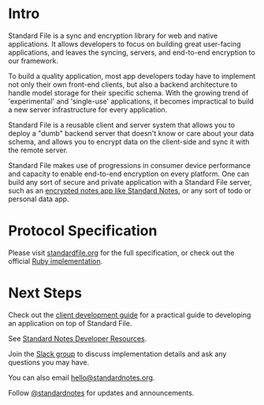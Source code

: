 <h1><a id='intro'></a> Intro </h1>

Standard File is a sync and encryption library for web and native applications. It allows developers to focus on building great user-facing applications, and leaves the syncing, servers, and end-to-end encryption to our framework.

To build a quality application, most app developers today have to implement not only their own front-end clients, but also a backend architecture to handle model storage for their specific schema. With the growing trend of 'experimental' and 'single-use' applications, it becomes impractical to build a new server infrastructure for every application.

Standard File is a reusable client and server system that allows you to deploy a "dumb" backend server that doesn't know or care about your data schema, and allows you to encrypt data on the client-side and sync it with the remote server.

Standard File makes use of progressions in consumer device performance and capacity to enable end-to-end encryption on every platform. One can build any sort of secure and private application with a Standard File server, such as an [ encrypted notes app like Standard Notes](https://standardnotes.org), or any sort of todo or personal data app.

# Protocol Specification

Please visit [standardfile.org](https://standardfile.org) for the full specification, or check out the official [Ruby implementation](https://github.com/standardnotes/ruby-server).

# Next Steps

Check out the [client development guide](https://github.com/standardnotes/doc/blob/master/Client%20Development%20Guide.md) for a practical guide to developing an application on top of Standard File.

See [Standard Notes Developer Resources](https://standardnotes.org/developers).

Join the [Slack group](https://standardnotes.org/slack) to discuss implementation details and ask any questions you may have.

You can also email [hello@standardnotes.org](mailto:hello@standardnotes.org).

Follow [@standardnotes](https://twitter.com/standardnotes) for updates and announcements.
